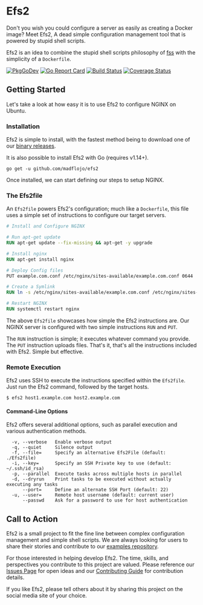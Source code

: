 # Efs2

Don't you wish you could configure a server as easily as creating a Docker image? Meet Efs2, A dead simple configuration management tool that is powered by stupid shell scripts.

Efs2 is an idea to combine the stupid shell scripts philosophy of [fss](https://github.com/brandonhilkert/fucking_shell_scripts) with the simplicity of a `Dockerfile`.

[![PkgGoDev](https://pkg.go.dev/badge/github.com/madflojo/efs2)](https://pkg.go.dev/github.com/madflojo/efs2) [![Go Report Card](https://goreportcard.com/badge/github.com/madflojo/efs2)](https://goreportcard.com/report/github.com/madflojo/efs2) [![Build Status](https://travis-ci.com/madflojo/efs2.svg?branch=master)](https://travis-ci.com/madflojo/efs2) [![Coverage Status](https://coveralls.io/repos/github/madflojo/efs2/badge.svg)](https://coveralls.io/github/madflojo/efs2)

## Getting Started

Let's take a look at how easy it is to use Efs2 to configure NGINX on Ubuntu.

### Installation

Efs2 is simple to install, with the fastest method being to download one of our [binary releases](https://github.com/madflojo/efs2/releases).

It is also possible to install Efs2 with Go (requires v1.14+).

```console
go get -u github.com/madflojo/efs2
```

Once installed, we can start defining our steps to setup NGINX.

### The Efs2file

An `Efs2file` powers Efs2's configuration; much like a `Dockerfile`, this file uses a simple set of instructions to configure our target servers.

```Dockerfile
# Install and Configure NGINX

# Run apt-get update
RUN apt-get update --fix-missing && apt-get -y upgrade

# Install nginx
RUN apt-get install nginx

# Deploy Config files
PUT example.com.conf /etc/nginx/sites-available/example.com.conf 0644

# Create a Symlink
RUN ln -s /etc/nginx/sites-available/example.com.conf /etc/nginx/sites-enabled/example.com.conf

# Restart NGINX
RUN systemctl restart nginx
```

The above `Efs2file` showcases how simple the Efs2 instructions are. Our NGINX server is configured with two simple instructions `RUN` and `PUT`.

The `RUN` instruction is simple; it executes whatever command you provide. The `PUT` instruction uploads files. That's it, that's all the instructions included with Efs2. Simple but effective.

### Remote Execution

Efs2 uses SSH to execute the instructions specified within the `Efs2file`. Just run the Efs2 command, followed by the target hosts.

```console
$ efs2 host1.example.com host2.example.com
```

#### Command-Line Options

Efs2 offers several additional options, such as parallel execution and various authentication methods.

```console
  -v, --verbose   Enable verbose output
  -q, --quiet     Silence output
  -f, --file=     Specify an alternative Efs2File (default: ./Efs2file)
  -i, --key=      Specify an SSH Private key to use (default: ~/.ssh/id_rsa)
  -p, --parallel  Execute tasks across multiple hosts in parallel
  -d, --dryrun    Print tasks to be executed without actually executing any tasks
      --port=     Define an alternate SSH Port (default: 22)
  -u, --user=     Remote host username (default: current user)
      --passwd    Ask for a password to use for host authentication
```

## Call to Action

Efs2 is a small project to fit the fine line between complex configuration management and simple shell scripts.  We are always looking for users to share their stories and contribute to our [examples repository](https://github.com/madflojo/efs2-examples).

For those interested in helping develop Efs2. The time, skills, and perspectives you contribute to this project are valued. Please reference our [Issues Page](https://github.com/madflojo/efs2/issues) for open ideas and our [Contributing Guide](CONTRIBUTING.md) for contribution details.

If you like Efs2, please tell others about it by sharing this project on the social media site of your choice.

